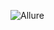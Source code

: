 ![Allure](https://github.com/Testogeo/Pattern_allure/assets/149481981/c7db9c09-b68b-4b2b-9425-48a62d395f29)
